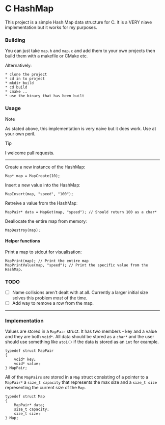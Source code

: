 # C HashMap

This project is a simple Hash Map data structure for C. It is a VERY niave implementation but it works for my purposes.

### Building

You can just take `map.h` and `map.c` and add them to your own projects then build them with a makefile
or CMake etc.

Alternatively:

    * clone the project
    * cd in to project
    * mkdir build
    * cd build
    * cmake ..
    * use the binary that has been built

### Usage

> [!NOTE]
> As stated above, this implementation is very naive but it does work. Use at your own peril.

> [!TIP]
> I welcome pull requests.

---

Create a new instance of the HashMap:

```
Map* map = MapCreate(10);
```

Insert a new value into the HashMap:

```
MapInsert(map, "speed", "100");
```

Retreive a value from the HashMap:

```
MapPair* data = MapGet(map, "speed"); // Should return 100 as a char*
```

Deallocate the entire map from memory:

```
MapDestroy(map);
```

#### Helper functions


Print a map to stdout for visualisation:

```
MapPrint(map); // Print the entire map
MapPrintValue(map, "speed"); // Print the specific value from the HashMap.
```

### TODO

- [ ] Name collisions aren't dealt with at all. Currently a larger initial size solves this problem *most* of the time.
- [ ] Add way to remove a row from the map.

---

### Implementation

Values are stored in a `MapPair` struct. It has two members - key and a value
and they are both `void*`. All data should be stored as a `char*` and the user
should use something like `atoi()` if the data is stored as an `int` for example.

```
typedef struct MapPair
{
    void* key;
    void* value;
} MapPair;
```

All of the `MapPairs` are stored in a `Map` struct consisting of a pointer
to a `MapPair*` a `size_t capacity` that represents the max size
and a `size_t size` representing the current size of the `Map`.


```
typedef struct Map
{
    MapPair* data;
    size_t capacity;
    size_t size;
} Map;
```
